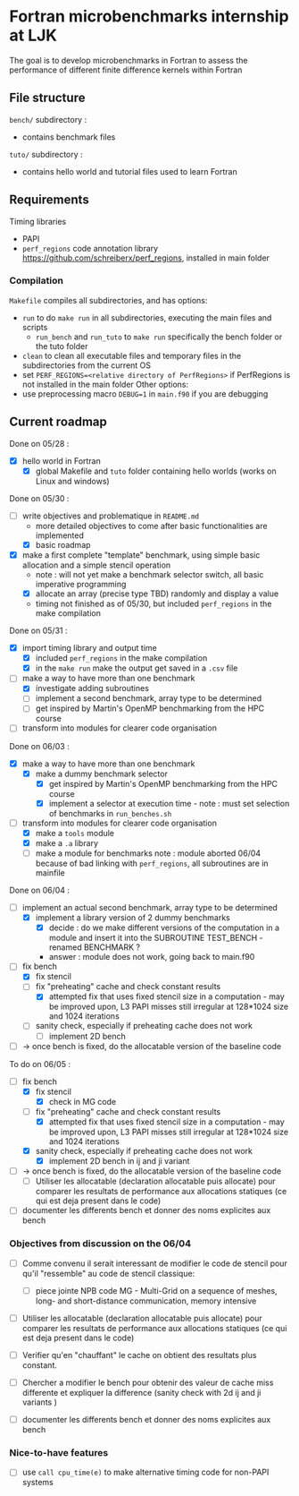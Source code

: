 # Fortran microbenchmarks internship at LJK
The goal is to develop microbenchmarks in Fortran to assess the performance of different finite difference kernels within Fortran

## File structure
``bench/`` subdirectory :
- contains benchmark files

``tuto/`` subdirectory :
- contains hello world and tutorial files used to learn Fortran
## Requirements
Timing libraries
- PAPI
- ``perf_regions`` code annotation library https://github.com/schreiberx/perf_regions, installed in main folder

### Compilation

``Makefile`` compiles all subdirectories, and has options:
- ``run`` to do ``make run`` in all subdirectories, executing the main files and scripts
    - ``run_bench`` and ``run_tuto`` to ``make run`` specifically the bench folder or the tuto folder
- ``clean`` to clean all executable files and temporary files in the subdirectories from the current OS
- set ``PERF_REGIONS=<relative directory of PerfRegions>`` if PerfRegions is not installed in the main folder 
Other options:
- use preprocessing macro ``DEBUG=1`` in ``main.f90`` if you are debugging

## Current roadmap
Done on 05/28 :
- [X] hello world in Fortran
    - [X] global Makefile and ``tuto`` folder containing hello worlds (works on Linux and windows)

Done on 05/30 :
- [ ] write objectives and problematique in ``README.md``
    - more detailed objectives to come after basic functionalities are implemented
    - [X] basic roadmap
- [X] make a first complete "template" benchmark, using simple basic allocation and a simple stencil operation
    - note : will not yet make a benchmark selector switch, all basic imperative programming
    - [X] allocate an array (precise type TBD) randomly and display a value
    - timing not finished as of 05/30, but included ``perf_regions`` in the make compilation

Done on 05/31 :
- [X] import timing library and output time
    - [X] included ``perf_regions`` in the make compilation
    - [X] in the ``make run`` make the output get saved in a ``.csv`` file
- [ ] make a way to have more than one benchmark
    - [X] investigate adding subroutines
    - [ ] implement a second benchmark, array type to be determined
    - [ ] get inspired by Martin's OpenMP benchmarking from the HPC course
- [ ] transform into modules for clearer code organisation

Done on 06/03 :

- [X] make a way to have more than one benchmark
    - [X] make a dummy benchmark selector
        - [X] get inspired by Martin's OpenMP benchmarking from the HPC course
        - [X] implement a selector at execution time - note : must set selection of benchmarks in ``run_benches.sh``
- [ ] transform into modules for clearer code organisation
    - [X] make a ``tools`` module
    - [X] make a ``.a`` library
    - [ ] make a module for benchmarks
    note : module aborted 06/04 because of bad linking with ``perf_regions``, all subroutines are in mainfile

Done on 06/04 :
- [ ] implement an actual second benchmark, array type to be determined
    - [X] implement a library version of 2 dummy benchmarks
        - [X] decide : do we make different versions of the computation in a module and insert it into the SUBROUTINE TEST_BENCH - renamed BENCHMARK ?
        - answer : module does not work, going back to main.f90
- [ ] fix bench
    - [X] fix stencil
    - [ ] fix "preheating" cache and check constant results
        - [X] attempted fix that uses fixed stencil size in a computation - may be improved upon, L3 PAPI misses still irregular at 128*1024 size and 1024 iterations
    - [ ] sanity check, especially if preheating cache does not work
        - [ ] implement 2D bench
- [ ] -> once bench is fixed, do the allocatable version of the baseline code

To do on 06/05 :
- [ ] fix bench
    - [X] fix stencil
        - [X] check in MG code 
    - [ ] fix "preheating" cache and check constant results
        - [X] attempted fix that uses fixed stencil size in a computation - may be improved upon, L3 PAPI misses still irregular at 128*1024 size and 1024 iterations
    - [X] sanity check, especially if preheating cache does not work
        - [X] implement 2D bench in ij and ji variant
- [ ] -> once bench is fixed, do the allocatable version of the baseline code
    - [ ] Utiliser les allocatable (declaration allocatable puis allocate) pour
comparer les resultats de performance aux allocations statiques (ce qui
est deja present dans le code)
- [ ] documenter les differents bench et donner des noms explicites aux bench

### Objectives from discussion on the 06/04
- [ ] Comme convenu il serait interessant de modifier le code de stencil
pour qu'il "ressemble" au code de stencil classique:

    - [ ] piece jointe NPB code MG - Multi-Grid on a sequence of meshes,
long- and short-distance communication, memory intensive

- [ ] Utiliser les allocatable (declaration allocatable puis allocate) pour
comparer les resultats de performance aux allocations statiques (ce qui
est deja present dans le code)

- [ ] Verifier qu'en "chauffant" le cache on obtient des resultats plus
constant.

- [ ] Chercher a modifier le bench pour obtenir des valeur de cache miss
differente et expliquer la difference (sanity check with 2d ij and ji variants
)

- [ ] documenter les differents bench et donner des noms explicites aux bench

### Nice-to-have features
- [ ] use ``call cpu_time(e)`` to make alternative timing code for non-PAPI systems